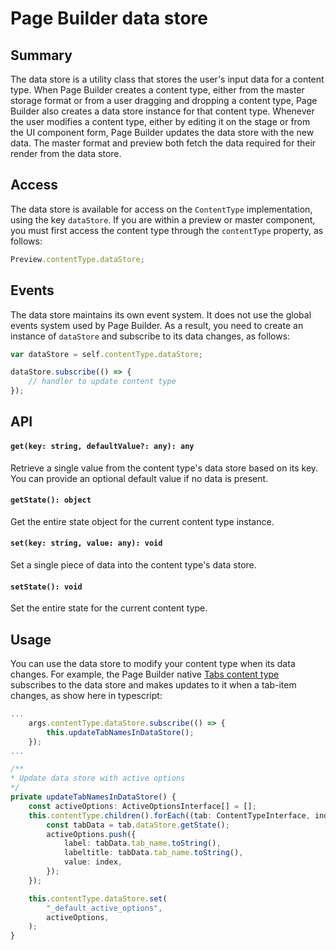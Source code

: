 # Page Builder data store

## Summary

The data store is a utility class that stores the user's input data for a content type. When Page Builder creates a content type, either from the master storage format or from a user dragging and dropping a content type, Page Builder also creates a data store instance for that content type. Whenever the user modifies a content type, either by editing it on the stage or from the UI component form, Page Builder updates the data store with the new data. The master format and preview both fetch the data required for their render from the data store.

## Access

The data store is available for access on the `ContentType` implementation, using the key `dataStore`. If you are within a preview or master component, you must first access the content type through the `contentType` property, as follows:

```js
Preview.contentType.dataStore;
```

## Events

The data store maintains its own event system. It does not use the global events system used by Page Builder. As a result, you need to create an instance of `dataStore` and subscribe to its data changes, as follows:

```js
var dataStore = self.contentType.dataStore;

dataStore.subscribe(() => {
    // handler to update content type
});
```

## API

#### `get(key: string, defaultValue?: any): any`

Retrieve a single value from the content type's data store based on its key. You can provide an optional default value if no data is present.

#### `getState(): object`

Get the entire state object for the current content type instance.

#### `set(key: string, value: any): void`

Set a single piece of data into the content type's data store.

#### `setState(): void`

Set the entire state for the current content type.

## Usage

You can use the data store to modify your content type when its data changes. For example, the Page Builder native [Tabs content type](magento2-page-builder/app/code/Magento/PageBuilder/view/adminhtml/web/ts/js/content-type/tabs/preview.ts) subscribes to the data store and makes updates to it when a tab-item changes, as show here in typescript:

```typescript
...
    args.contentType.dataStore.subscribe(() => {
        this.updateTabNamesInDataStore();
    });
...

/**
* Update data store with active options
*/
private updateTabNamesInDataStore() {
    const activeOptions: ActiveOptionsInterface[] = [];
    this.contentType.children().forEach((tab: ContentTypeInterface, index: number) => {
        const tabData = tab.dataStore.getState();
        activeOptions.push({
            label: tabData.tab_name.toString(),
            labeltitle: tabData.tab_name.toString(),
            value: index,
        });
    });

    this.contentType.dataStore.set(
        "_default_active_options",
        activeOptions,
    );
}
```
